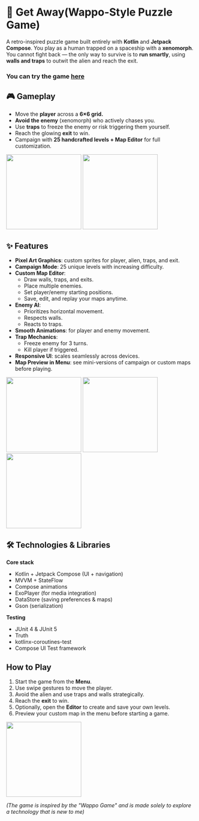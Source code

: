 # 🚀 Get Away(Wappo-Style Puzzle Game)

A retro-inspired puzzle game built entirely with **Kotlin** and **Jetpack Compose**.
You play as a human trapped on a spaceship with a **xenomorph**. You cannot fight back — the only way to survive is to **run smartly**, using **walls and traps** to outwit the alien and reach the exit.

### You can try the game [here](https://github.com/CNJerry-IvanovVyacheslav/Get_Away/releases)

## **🎮 Gameplay**

- Move the **player** across a **6×6 grid.**
- **Avoid the enemy** (xenomorph) who actively chases you.
- Use **traps** to freeze the enemy or risk triggering them yourself.
- Reach the glowing **exit** to win.
- Campaign with **25 handcrafted levels + Map Editor** for full customization.

<img src="https://github.com/CNJerry-IvanovVyacheslav/Wappo_game/blob/master/photo_2025-10-04_16-16-29.jpg" width="200"> <img src="https://github.com/CNJerry-IvanovVyacheslav/Wappo_game/blob/master/video_2025-10-04_16-18-46(1).gif" width="200">

## **✨ Features**
- **Pixel Art Graphics**: custom sprites for player, alien, traps, and exit.  
- **Campaign Mode**: 25 unique levels with increasing difficulty.  
- **Custom Map Editor**:  
  - Draw walls, traps, and exits.  
  - Place multiple enemies.  
  - Set player/enemy starting positions.  
  - Save, edit, and replay your maps anytime.  
- **Enemy AI**:  
  - Prioritizes horizontal movement.  
  - Respects walls.  
  - Reacts to traps.  
- **Smooth Animations**: for player and enemy movement.  
- **Trap Mechanics**:  
  - Freeze enemy for 3 turns.  
  - Kill player if triggered.  
- **Responsive UI**: scales seamlessly across devices.  
- **Map Preview in Menu**: see mini-versions of campaign or custom maps before playing.

<img src="https://github.com/CNJerry-IvanovVyacheslav/Wappo_game/blob/master/photo_2025-10-04_16-16-29 (4).jpg" width="200"> <img src="https://github.com/CNJerry-IvanovVyacheslav/Wappo_game/blob/master/photo_2025-10-04_16-16-29 (5).jpg" width="200"> <img src="https://github.com/CNJerry-IvanovVyacheslav/Wappo_game/blob/master/video_2025-10-04_16-18-03.gif" width="200">


## **🛠️ Technologies & Libraries**

**Core stack**  
- Kotlin + Jetpack Compose (UI + navigation)  
- MVVM + StateFlow  
- Compose animations  
- ExoPlayer (for media integration)  
- DataStore (saving preferences & maps)  
- Gson (serialization)  

**Testing**  
- JUnit 4 & JUnit 5  
- Truth  
- kotlinx-coroutines-test  
- Compose UI Test framework


## How to Play

1. Start the game from the **Menu**.
2. Use swipe gestures to move the player.
3. Avoid the alien and use traps and walls strategically.
4. Reach the **exit** to win.
5. Optionally, open the **Editor** to create and save your own levels.
6. Preview your custom map in the menu before starting a game.

<img src="https://github.com/CNJerry-IvanovVyacheslav/Wappo_game/blob/master/video_2025-10-04_16-35-35.gif" width="200">

*(The game is inspired by the "Wappo Game" and is made solely to explore a technology that is new to me)*
